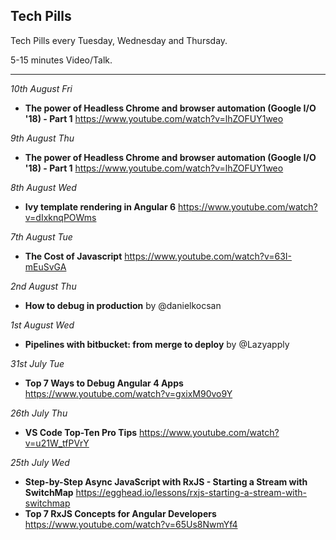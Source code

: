 ## Tech Pills

Tech Pills every Tuesday, Wednesday and Thursday.

5-15 minutes Video/Talk.

--------------

_10th August Fri_
* __The power of Headless Chrome and browser automation (Google I/O '18) - Part 1__
https://www.youtube.com/watch?v=lhZOFUY1weo

_9th August Thu_
* __The power of Headless Chrome and browser automation (Google I/O '18) - Part 1__
https://www.youtube.com/watch?v=lhZOFUY1weo

_8th August Wed_
* __Ivy template rendering in Angular 6__
https://www.youtube.com/watch?v=dIxknqPOWms

_7th August Tue_
* __The Cost of Javascript__
https://www.youtube.com/watch?v=63I-mEuSvGA

_2nd August Thu_
* __How to debug in production__ by @danielkocsan

_1st August Wed_
* __Pipelines with bitbucket: from merge to deploy__ by @Lazyapply

_31st July Tue_
* __Top 7 Ways to Debug Angular 4 Apps__
https://www.youtube.com/watch?v=gxixM90vo9Y

_26th July Thu_
* __VS Code Top-Ten Pro Tips__
https://www.youtube.com/watch?v=u21W_tfPVrY

_25th July Wed_

* __Step-by-Step Async JavaScript with RxJS - Starting a Stream with SwitchMap__
https://egghead.io/lessons/rxjs-starting-a-stream-with-switchmap
* __Top 7 RxJS Concepts for Angular Developers__
https://www.youtube.com/watch?v=65Us8NwmYf4